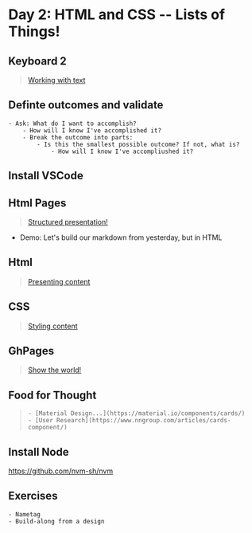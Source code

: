Day 2: HTML and CSS -- Lists of Things!
===

## Keyboard 2

> [Working with text](./notes/keyboard.md)

## Definte outcomes and validate
    - Ask: What do I want to accomplish?
        - How will I know I've accomplished it?
        - Break the outcome into parts:
            - Is this the smallest possible outcome? If not, what is?
                - How will I know I've accompliushed it?

## Install VSCode

## Html Pages

> [Structured presentation!](./notes/html-pages.md)

- Demo: Let's build our markdown from yesterday, but in HTML

## Html

> [Presenting content](./notes/html.md)

## CSS

> [Styling content](./notes/css.md)

## GhPages

> [Show the world!](./notes/gh-pages.md)

##  Food for Thought
>     - [Material Design...](https://material.io/components/cards/)
>     - [User Research](https://www.nngroup.com/articles/cards-component/)

## Install Node

https://github.com/nvm-sh/nvm


## Exercises
    - Nametag
    - Build-along from a design